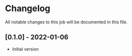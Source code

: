 # Changelog
All notable changes to this job will be documented in this file.

## [0.1.0] - 2022-01-06
* Initial version